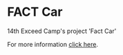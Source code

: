 # FACT Car
14th Exceed Camp's project 'Fact Car'

For more information [click here](http://exceed.cpe.ku.ac.th/wiki/index.php/Exceed_14_Group_1).
